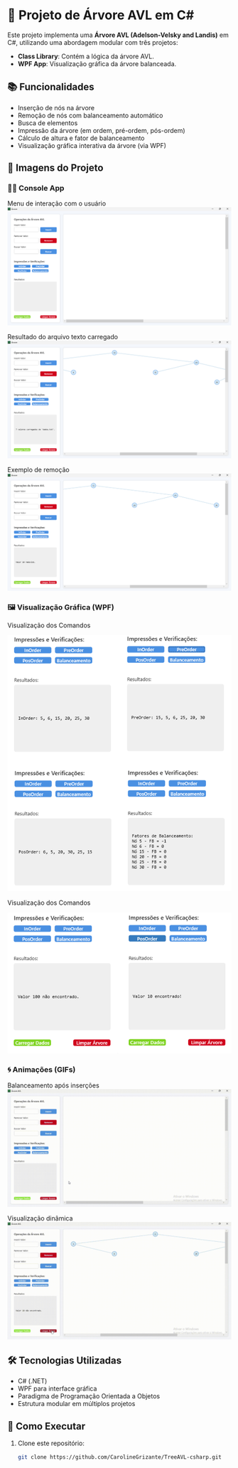 # 🌳 Projeto de Árvore AVL em C#

Este projeto implementa uma **Árvore AVL (Adelson-Velsky and Landis)** em C#, utilizando uma abordagem modular com três projetos:
- **Class Library**: Contém a lógica da árvore AVL.
- **WPF App**: Visualização gráfica da árvore balanceada.

## 📚 Funcionalidades

- Inserção de nós na árvore
- Remoção de nós com balanceamento automático
- Busca de elementos
- Impressão da árvore (em ordem, pré-ordem, pós-ordem)
- Cálculo de altura e fator de balanceamento
- Visualização gráfica interativa da árvore (via WPF)

## 📸 Imagens do Projeto

### 👨‍💻 Console App

Menu de interação com o usuário
![Arvore 1](Images/Arvore-1.png)

Resultado do arquivo texto carregado 
![Arvore 2](Images/Arvore-2.png)

Exemplo de remoção
![Arvore 3](Images/Arvore-3.png)

### 🖼️ Visualização Gráfica (WPF)

Visualização dos Comandos

![Arvore 4](Images/Arvore-4.png)

Visualização dos Comandos 

![Arvore 5](Images/Arvore-5.png)

### 🌀 Animações (GIFs)

Balanceamento após inserções
![Arvore 6](Images/Arvore-6.gif)

Visualização dinâmica 
![Arvore 7](Images/Arvore-7.gif)

## 🛠️ Tecnologias Utilizadas

- C# (.NET)
- WPF para interface gráfica
- Paradigma de Programação Orientada a Objetos
- Estrutura modular em múltiplos projetos

## 🚀 Como Executar

1. Clone este repositório:
   ```bash
   git clone https://github.com/CarolineGrizante/TreeAVL-csharp.git
